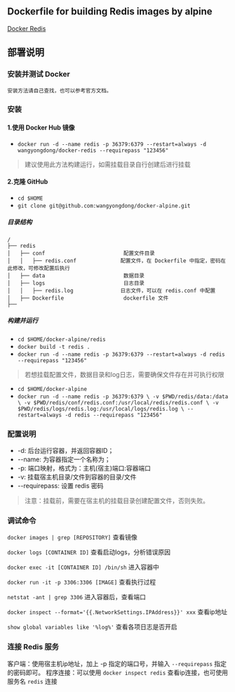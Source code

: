 ##  Dockerfile for building Redis images by alpine

[Docker Redis](https://github.com/wangyongdong/docker-alpine/tree/master/redis)

## 部署说明

### 安装并测试 Docker

    安装方法请自己查找，也可以参考官方文档。

### 安装

#### 1.使用 Docker Hub 镜像

- `docker run -d --name redis -p 36379:6379 --restart=always -d wangyongdong/docker-redis --requirepass "123456"`

> 建议使用此方法构建运行，如需挂载目录自行创建后进行挂载

#### 2.克隆 GitHub 

 - `cd $HOME`
 - `git clone git@github.com:wangyongdong/docker-alpine.git`

##### 目录结构

```text
/
├── redis                    
│   ├── conf                         配置文件目录
│   │   ├── redis.conf              配置文件，在 Dockerfile 中指定，密码在此修改，可修改配置后执行
│   ├── data                         数据目录
│   ├── logs                         日志目录
│   │   ├── redis.log               日志文件，可以在 redis.conf 中配置
│   ├── Dockerfile                   dockerfile 文件
├── 
```

##### 构建并运行

 - `cd $HOME/docker-alpine/redis`
 - `docker build -t redis .` 
 - `docker run -d --name redis -p 36379:6379 --restart=always -d redis --requirepass "123456"`

> 若想挂载配置文件，数据目录和log日志，需要确保文件存在并可执行权限

 - `cd $HOME/docker-alpine`
 - `docker run -d --name redis -p 36379:6379 \
-v $PWD/redis/data:/data \
-v $PWD/redis/conf/redis.conf:/usr/local/redis/redis.conf \
-v $PWD/redis/logs/redis.log:/usr/local/logs/redis.log \
--restart=always -d redis --requirepass "123456"`

### 配置说明

 - -d: 后台运行容器，并返回容器ID；
 - --name: 为容器指定一个名称为；
 - -p: 端口映射，格式为：主机(宿主)端口:容器端口
 - -v: 挂载宿主机目录/文件到容器的目录/文件
 - --requirepass: 设置 redis 密码

> 注意：挂载前，需要在宿主机的挂载目录创建配置文件，否则失败。

### 调试命令

`docker images | grep [REPOSITORY]` 查看镜像

`docker logs [CONTAINER ID]` 查看启动logs，分析错误原因

`docker exec -it [CONTAINER ID] /bin/sh` 进入容器中

`docker run -it -p 3306:3306 [IMAGE]` 查看执行过程

`netstat -ant | grep 3306` 进入容器后，查看端口

`docker inspect --format='{{.NetworkSettings.IPAddress}}' xxx` 查看ip地址

`show global variables like '%log%'` 查看各项日志是否开启

### 连接 Redis 服务

客户端：使用宿主机ip地址，加上 -p 指定的端口号，并输入 `--requirepass` 指定的密码即可。
程序连接：可以使用 `docker inspect redis` 查看ip连接，也可使用服务名 `redis` 连接
